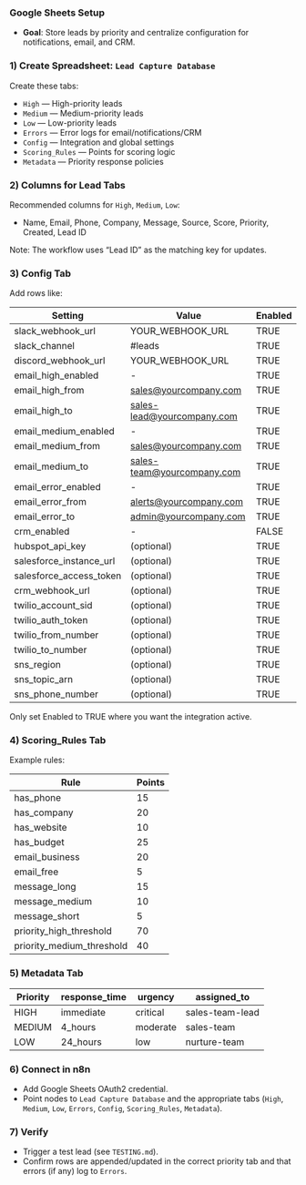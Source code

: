 ### Google Sheets Setup

- **Goal**: Store leads by priority and centralize configuration for notifications, email, and CRM.

### 1) Create Spreadsheet: `Lead Capture Database`
Create these tabs:
- `High` — High-priority leads
- `Medium` — Medium-priority leads
- `Low` — Low-priority leads
- `Errors` — Error logs for email/notifications/CRM
- `Config` — Integration and global settings
- `Scoring_Rules` — Points for scoring logic
- `Metadata` — Priority response policies

### 2) Columns for Lead Tabs
Recommended columns for `High`, `Medium`, `Low`:
- Name, Email, Phone, Company, Message, Source, Score, Priority, Created, Lead ID

Note: The workflow uses “Lead ID” as the matching key for updates.

### 3) Config Tab
Add rows like:

| Setting | Value | Enabled |
|---------|-------|---------|
| slack_webhook_url | YOUR_WEBHOOK_URL | TRUE |
| slack_channel | #leads | TRUE |
| discord_webhook_url | YOUR_WEBHOOK_URL | TRUE |
| email_high_enabled | - | TRUE |
| email_high_from | sales@yourcompany.com | TRUE |
| email_high_to | sales-lead@yourcompany.com | TRUE |
| email_medium_enabled | - | TRUE |
| email_medium_from | sales@yourcompany.com | TRUE |
| email_medium_to | sales-team@yourcompany.com | TRUE |
| email_error_enabled | - | TRUE |
| email_error_from | alerts@yourcompany.com | TRUE |
| email_error_to | admin@yourcompany.com | TRUE |
| crm_enabled | - | FALSE |
| hubspot_api_key | (optional) | TRUE |
| salesforce_instance_url | (optional) | TRUE |
| salesforce_access_token | (optional) | TRUE |
| crm_webhook_url | (optional) | TRUE |
| twilio_account_sid | (optional) | TRUE |
| twilio_auth_token | (optional) | TRUE |
| twilio_from_number | (optional) | TRUE |
| twilio_to_number | (optional) | TRUE |
| sns_region | (optional) | TRUE |
| sns_topic_arn | (optional) | TRUE |
| sns_phone_number | (optional) | TRUE |

Only set Enabled to TRUE where you want the integration active.

### 4) Scoring_Rules Tab
Example rules:

| Rule | Points |
|------|--------|
| has_phone | 15 |
| has_company | 20 |
| has_website | 10 |
| has_budget | 25 |
| email_business | 20 |
| email_free | 5 |
| message_long | 15 |
| message_medium | 10 |
| message_short | 5 |
| priority_high_threshold | 70 |
| priority_medium_threshold | 40 |

### 5) Metadata Tab

| Priority | response_time | urgency | assigned_to |
|----------|---------------|---------|-------------|
| HIGH | immediate | critical | sales-team-lead |
| MEDIUM | 4_hours | moderate | sales-team |
| LOW | 24_hours | low | nurture-team |

### 6) Connect in n8n
- Add Google Sheets OAuth2 credential.
- Point nodes to `Lead Capture Database` and the appropriate tabs (`High`, `Medium`, `Low`, `Errors`, `Config`, `Scoring_Rules`, `Metadata`).

### 7) Verify
- Trigger a test lead (see `TESTING.md`).
- Confirm rows are appended/updated in the correct priority tab and that errors (if any) log to `Errors`.
